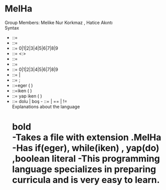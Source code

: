 # MelHa
Group Members: Melike Nur Korkmaz , Hatice Akıntı <br>
      Syntax <br>
-  <derslik>             ::= <letter> <classrooomnumber>
- <classroomnumber>     ::= <digit> <digit> <digit>
- <digit>               ::= 0|1|2|3|4|5|6|7|8|9
- <saat>                ::= <minutes> <:> <seconds>
- <minutes>             ::= <digit> <digit>
- <seconds>             ::= <digit> <digit>
- <digit>               ::= 0|1|2|3|4|5|6|7|8|9
- <char>                ::= <letter>  |  <digit>
- <empty statement>     ::= ;
- <eger>                ::=eger ( <expression> ) <statement>
- <iken statement>      ::=iken ( <expression> ) <statement>
- <yap  statement>      ::= yap <statement> iken (<expression> )
- <boolean literal>     ::= dolu | boş
-<equality expression> ::= <relational expression> | <equality expression> == <relational expression> | <equality expression> != <relational expression> <br>
     Explanations about the language <h1> **bold** <br> 
  -Takes a file with extension .MelHa
  -Has if(eger), while(iken) , yap(do) ,boolean literal
  -This programming language specializes in preparing curricula and is very easy to learn.
